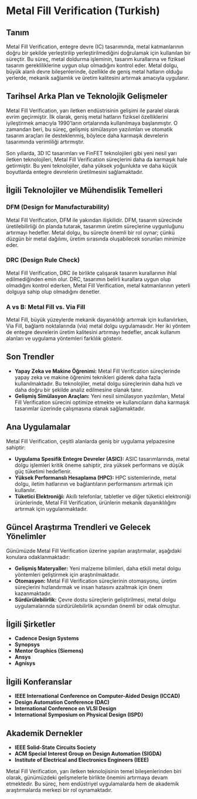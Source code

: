 # Metal Fill Verification (Turkish)

## Tanım
Metal Fill Verification, entegre devre (IC) tasarımında, metal katmanlarının doğru bir şekilde yerleştirilip yerleştirilmediğini doğrulamak için kullanılan bir süreçtir. Bu süreç, metal doldurma işleminin, tasarım kurallarına ve fiziksel tasarım gerekliliklerine uygun olup olmadığını kontrol eder. Metal dolgu, büyük alanlı devre bileşenlerinde, özellikle de geniş metal hatların olduğu yerlerde, mekanik sağlamlık ve üretim kalitesini artırmak amacıyla uygulanır.

## Tarihsel Arka Plan ve Teknolojik Gelişmeler
Metal Fill Verification, yarı iletken endüstrisinin gelişimi ile paralel olarak evrim geçirmiştir. İlk olarak, geniş metal hatların fiziksel özelliklerini iyileştirmek amacıyla 1990'ların ortalarında kullanılmaya başlanmıştır. O zamandan beri, bu süreç, gelişmiş simülasyon yazılımları ve otomatik tasarım araçları ile desteklenmiş, böylece daha karmaşık devrelerin tasarımında verimliliği artırmıştır. 

Son yıllarda, 3D IC tasarımları ve FinFET teknolojileri gibi yeni nesil yarı iletken teknolojileri, Metal Fill Verification süreçlerini daha da karmaşık hale getirmiştir. Bu yeni teknolojiler, daha yüksek yoğunlukta ve daha küçük boyutlarda entegre devrelerin üretilmesini sağlamaktadır.

## İlgili Teknolojiler ve Mühendislik Temelleri

### DFM (Design for Manufacturability)
Metal Fill Verification, DFM ile yakından ilişkilidir. DFM, tasarım sürecinde üretilebilirliği ön planda tutarak, tasarımın üretim süreçlerine uygunluğunu artırmayı hedefler. Metal dolgu, bu süreçte önemli bir rol oynar; çünkü düzgün bir metal dağılımı, üretim sırasında oluşabilecek sorunları minimize eder.

### DRC (Design Rule Check)
Metal Fill Verification, DRC ile birlikte çalışarak tasarım kurallarının ihlal edilmediğinden emin olur. DRC, tasarımın belirli kurallara uygun olup olmadığını kontrol ederken, Metal Fill Verification, metal katmanlarının yeterli dolguya sahip olup olmadığını denetler.

### A vs B: Metal Fill vs. Via Fill
Metal Fill, büyük yüzeylerde mekanik dayanıklılığı artırmak için kullanılırken, Via Fill, bağlantı noktalarında (via) metal dolgu uygulamasıdır. Her iki yöntem de entegre devrelerin üretim kalitesini artırmayı hedefler, ancak kullanım alanları ve uygulama yöntemleri farklılık gösterir.

## Son Trendler
- **Yapay Zeka ve Makine Öğrenimi:** Metal Fill Verification süreçlerinde yapay zeka ve makine öğrenimi teknikleri giderek daha fazla kullanılmaktadır. Bu teknolojiler, metal dolgu süreçlerinin daha hızlı ve daha doğru bir şekilde analiz edilmesine olanak tanır.
- **Gelişmiş Simülasyon Araçları:** Yeni nesil simülasyon yazılımları, Metal Fill Verification sürecini optimize etmekte ve kullanıcıların daha karmaşık tasarımlar üzerinde çalışmasına olanak sağlamaktadır.

## Ana Uygulamalar
Metal Fill Verification, çeşitli alanlarda geniş bir uygulama yelpazesine sahiptir:
- **Uygulama Spesifik Entegre Devreler (ASIC):** ASIC tasarımlarında, metal dolgu işlemleri kritik öneme sahiptir, zira yüksek performans ve düşük güç tüketimi hedeflenir.
- **Yüksek Performanslı Hesaplama (HPC):** HPC sistemlerinde, metal dolgu, iletim hatlarının ve bağlantıların performansını artırmak için kullanılır.
- **Tüketici Elektroniği:** Akıllı telefonlar, tabletler ve diğer tüketici elektroniği ürünlerinde, Metal Fill Verification, ürünlerin mekanik dayanıklılığını artırmak için uygulanmaktadır.

## Güncel Araştırma Trendleri ve Gelecek Yönelimler
Günümüzde Metal Fill Verification üzerine yapılan araştırmalar, aşağıdaki konulara odaklanmaktadır:
- **Gelişmiş Materyaller:** Yeni malzeme bilimleri, daha etkili metal dolgu yöntemleri geliştirmek için araştırılmaktadır.
- **Otomasyon:** Metal Fill Verification süreçlerinin otomasyonu, üretim süreçlerini hızlandırmak ve insan hatasını azaltmak için önem kazanmaktadır.
- **Sürdürülebilirlik:** Çevre dostu süreçlerin geliştirilmesi, metal dolgu uygulamalarında sürdürülebilirlik açısından önemli bir odak olmuştur.

## İlgili Şirketler
- **Cadence Design Systems**
- **Synopsys**
- **Mentor Graphics (Siemens)**
- **Ansys**
- **Agnisys**

## İlgili Konferanslar
- **IEEE International Conference on Computer-Aided Design (ICCAD)**
- **Design Automation Conference (DAC)**
- **International Conference on VLSI Design**
- **International Symposium on Physical Design (ISPD)**

## Akademik Dernekler
- **IEEE Solid-State Circuits Society**
- **ACM Special Interest Group on Design Automation (SIGDA)**
- **Institute of Electrical and Electronics Engineers (IEEE)**

Metal Fill Verification, yarı iletken teknolojisinin temel bileşenlerinden biri olarak, günümüzdeki gelişmelerle birlikte önemini artırmaya devam etmektedir. Bu süreç, hem endüstriyel uygulamalarda hem de akademik araştırmalarda merkezi bir rol oynamaktadır.